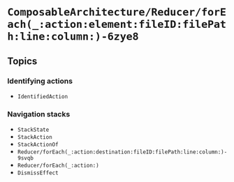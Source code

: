# ``ComposableArchitecture/Reducer/forEach(_:action:element:fileID:filePath:line:column:)-6zye8``

## Topics

### Identifying actions

- ``IdentifiedAction``

### Navigation stacks

- ``StackState``
- ``StackAction``
- ``StackActionOf``
- ``Reducer/forEach(_:action:destination:fileID:filePath:line:column:)-9svqb``
- ``Reducer/forEach(_:action:)``
- ``DismissEffect``
